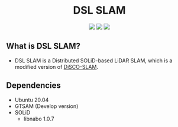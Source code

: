 <div align="center">
  <h1>DSL SLAM</h1>
  <a href="https://github.com/sparolab/solid/tree/master/"><img src="https://img.shields.io/badge/-C++-blue?logo=cplusplus" /></a>
  <a href="https://github.com/sparolab/solid/tree/master/"><img src="https://img.shields.io/badge/-Linux-grey?logo=linux" /></a>
  <a href="https://hub.docker.com/r/cokr6901/solid-a-loam/tags"><img src="https://badges.aleen42.com/src/docker.svg" /></a>
</div>

## What is DSL SLAM?
* DSL SLAM is a Distributed SOLiD-based LiDAR SLAM, which is a modified version of [DiSCO-SLAM](https://github.com/RobustFieldAutonomyLab/DiSCo-SLAM). 

## Dependencies
* Ubuntu 20.04
* GTSAM (Develop version)
* SOLiD
  * libnabo 1.0.7 
